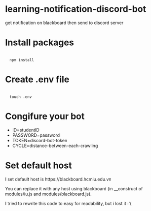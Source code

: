 # learning-notification-discord-bot
get notification on blackboard then send to discord server

<h1>
  Install packages
</h1>
<code>
  npm install
</code>

<h1>
  Create .env file
</h1>
<code>
  touch .env
</code>

<h1>
  Congifure your bot
</h1>
<ul>
  <li>ID=studentID</li>
  <li>PASSWORD=password</li>
  <li>TOKEN=discord-bot-token</li>
  <li>CYCLE=distance-between-each-crawling</li>
</ul>

<h1>
  Set default host
</h1>
<p>
  I set default host is https://blackboard.hcmiu.edu.vn
</p>
<p>
  You can replace it with any host using blackboard (in __construct of modules/iu.js and modules/blackboard.js).
</p>
<p>
  I tried to rewrite this code to easy for readability, but i lost it :'(
</p>
